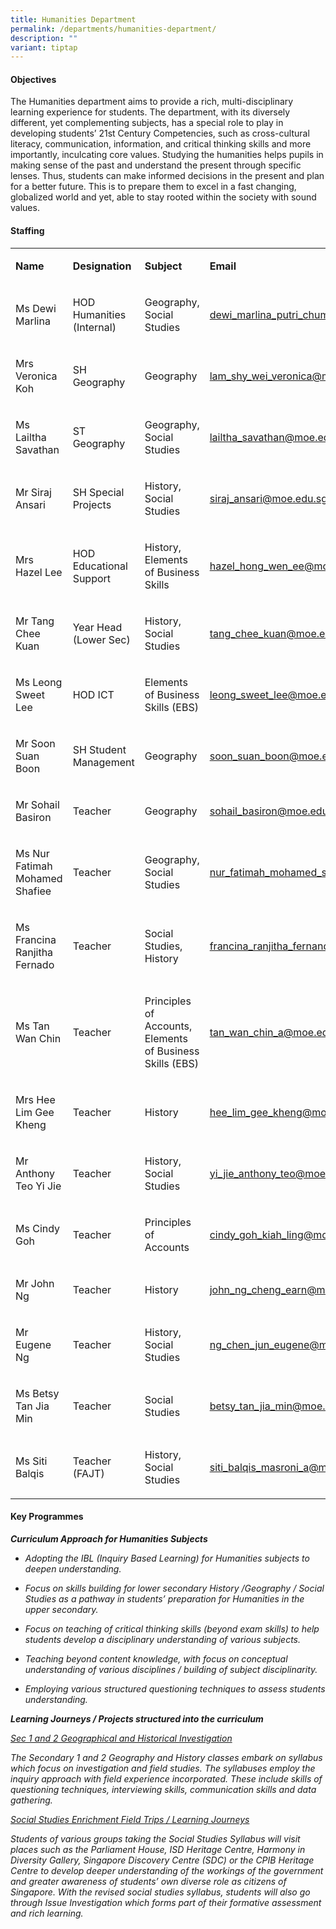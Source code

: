 ```yaml
---
title: Humanities Department
permalink: /departments/humanities-department/
description: ""
variant: tiptap
---
```

<h4>Objectives</h4>
<p>The Humanities department aims to provide a rich, multi-disciplinary learning
experience for students. The department, with its diversely different,
yet complementing subjects, has a special role to play in developing students’
21st Century Competencies, such as cross-cultural literacy, communication,
information, and critical thinking skills and more importantly, inculcating
core values. Studying the humanities helps pupils in making sense of the
past and understand the present through specific lenses. Thus, students
can make informed decisions in the present and plan for a better future.
This is to prepare them to excel in a fast changing, globalized world and
yet, able to stay rooted within the society with sound values.</p>
<h4>Staffing</h4>
<table style="minWidth: 100px">
<colgroup>
<col>
<col>
<col>
<col>
</colgroup>
<tbody>
<tr>
<td rowspan="1" colspan="1">
<p><strong>Name</strong>
</p>
</td>
<td rowspan="1" colspan="1">
<p><strong>Designation</strong>
</p>
</td>
<td rowspan="1" colspan="1">
<p><strong>Subject</strong>
</p>
</td>
<td rowspan="1" colspan="1">
<p><strong>Email</strong>
</p>
</td>
</tr>
<tr>
<td rowspan="1" colspan="1">
<p>Ms Dewi Marlina</p>
</td>
<td rowspan="1" colspan="1">
<p>HOD Humanities (Internal)</p>
</td>
<td rowspan="1" colspan="1">
<p>Geography, Social Studies</p>
</td>
<td rowspan="1" colspan="1">
<p><a href="mailto:dewi_marlina_putri_chumali@moe.edu.sg" rel="noopener noreferrer nofollow" target="_blank">dewi_marlina_putri_chumali@moe.edu.sg</a>
</p>
</td>
</tr>
<tr>
<td rowspan="1" colspan="1">
<p>Mrs Veronica Koh</p>
</td>
<td rowspan="1" colspan="1">
<p>SH Geography</p>
</td>
<td rowspan="1" colspan="1">
<p>Geography</p>
</td>
<td rowspan="1" colspan="1">
<p><a href="mailto:lam_shy_wei_veronica@moe.edu.sg" rel="noopener noreferrer nofollow" target="_blank">lam_shy_wei_veronica@moe.edu.sg</a>
</p>
</td>
</tr>
<tr>
<td rowspan="1" colspan="1">
<p>Ms Lailtha Savathan</p>
</td>
<td rowspan="1" colspan="1">
<p>ST Geography</p>
</td>
<td rowspan="1" colspan="1">
<p>Geography, Social Studies</p>
</td>
<td rowspan="1" colspan="1">
<p><a href="mailto:lailtha_savathan@moe.edu.sg" rel="noopener noreferrer nofollow" target="_blank">lailtha_savathan@moe.edu.sg</a>
</p>
</td>
</tr>
<tr>
<td rowspan="1" colspan="1">
<p>Mr Siraj Ansari</p>
</td>
<td rowspan="1" colspan="1">
<p>SH Special Projects</p>
</td>
<td rowspan="1" colspan="1">
<p>History, Social Studies</p>
</td>
<td rowspan="1" colspan="1">
<p><a href="mailto:siraj_ansari@moe.edu.sg" rel="noopener noreferrer nofollow" target="_blank">siraj_ansari@moe.edu.sg</a>
</p>
</td>
</tr>
<tr>
<td rowspan="1" colspan="1">
<p>Mrs Hazel Lee</p>
</td>
<td rowspan="1" colspan="1">
<p>HOD Educational Support&nbsp;</p>
</td>
<td rowspan="1" colspan="1">
<p>History, Elements of Business Skills</p>
</td>
<td rowspan="1" colspan="1">
<p><a href="mailto:hazel_hong_wen_ee@moe.edu.sg" rel="noopener noreferrer nofollow" target="_blank">hazel_hong_wen_ee@moe.edu.sg</a>
</p>
</td>
</tr>
<tr>
<td rowspan="1" colspan="1">
<p>Mr Tang Chee Kuan</p>
</td>
<td rowspan="1" colspan="1">
<p>Year Head (Lower Sec)</p>
</td>
<td rowspan="1" colspan="1">
<p>History, Social Studies</p>
</td>
<td rowspan="1" colspan="1">
<p><a href="mailto:tang_chee_kuan@moe.edu.sg" rel="noopener noreferrer nofollow" target="_blank">tang_chee_kuan@moe.edu.sg</a>
</p>
</td>
</tr>
<tr>
<td rowspan="1" colspan="1">
<p>Ms Leong Sweet Lee</p>
</td>
<td rowspan="1" colspan="1">
<p>HOD ICT</p>
</td>
<td rowspan="1" colspan="1">
<p>Elements of Business Skills (EBS)</p>
</td>
<td rowspan="1" colspan="1">
<p><a href="mailto:leong_sweet_lee@moe.edu.sg" rel="noopener noreferrer nofollow" target="_blank">leong_sweet_lee@moe.edu.sg</a>
</p>
</td>
</tr>
<tr>
<td rowspan="1" colspan="1">
<p>Mr Soon Suan Boon</p>
</td>
<td rowspan="1" colspan="1">
<p>SH Student Management</p>
</td>
<td rowspan="1" colspan="1">
<p>Geography</p>
</td>
<td rowspan="1" colspan="1">
<p><a href="mailto:soon_suan_boon@moe.edu.sg" rel="noopener noreferrer nofollow" target="_blank">soon_suan_boon@moe.edu.sg</a>
</p>
</td>
</tr>
<tr>
<td rowspan="1" colspan="1">
<p>Mr Sohail Basiron</p>
</td>
<td rowspan="1" colspan="1">
<p>Teacher</p>
</td>
<td rowspan="1" colspan="1">
<p>Geography</p>
</td>
<td rowspan="1" colspan="1">
<p><a href="mailto:sohail_basiron@moe.edu.sg" rel="noopener noreferrer nofollow" target="_blank">sohail_basiron@moe.edu.sg</a>
</p>
</td>
</tr>
<tr>
<td rowspan="1" colspan="1">
<p>Ms Nur Fatimah Mohamed Shafiee</p>
</td>
<td rowspan="1" colspan="1">
<p>Teacher</p>
</td>
<td rowspan="1" colspan="1">
<p>Geography, Social Studies</p>
</td>
<td rowspan="1" colspan="1">
<p><a href="mailto:nur_fatimah_mohamed_shafiee@moe.edu.sg" rel="noopener noreferrer nofollow" target="_blank">nur_fatimah_mohamed_shafiee@moe.edu.sg</a>
</p>
</td>
</tr>
<tr>
<td rowspan="1" colspan="1">
<p>Ms Francina Ranjitha Fernado</p>
</td>
<td rowspan="1" colspan="1">
<p>Teacher</p>
</td>
<td rowspan="1" colspan="1">
<p>Social Studies, History</p>
</td>
<td rowspan="1" colspan="1">
<p><a href="https://www.dunearnsec.moe.edu.sg/departments/humanities-department/francina_ranjitha_fernando@moe.edu.sg" rel="noopener noreferrer nofollow" target="_blank">francina_ranjitha_fernando@moe.edu.sg</a>
</p>
</td>
</tr>
<tr>
<td rowspan="1" colspan="1">
<p>Ms Tan Wan Chin</p>
</td>
<td rowspan="1" colspan="1">
<p>Teacher</p>
</td>
<td rowspan="1" colspan="1">
<p>Principles of Accounts, Elements of Business Skills (EBS)</p>
</td>
<td rowspan="1" colspan="1">
<p><a href="tan_wanchin@moe.edu.sg" rel="noopener noreferrer nofollow" target="_blank">tan_wan_chin_a@moe.edu.sg</a>
</p>
</td>
</tr>
<tr>
<td rowspan="1" colspan="1">
<p>Mrs Hee Lim Gee Kheng</p>
</td>
<td rowspan="1" colspan="1">
<p>Teacher</p>
</td>
<td rowspan="1" colspan="1">
<p>History</p>
</td>
<td rowspan="1" colspan="1">
<p><a href="hee_lim_gee_kheng@moe.edu.sg" rel="noopener nofollow" target="_blank">hee_lim_gee_kheng@moe.edu.sg</a>
</p>
</td>
</tr>
<tr>
<td rowspan="1" colspan="1">
<p>Mr Anthony Teo Yi Jie</p>
</td>
<td rowspan="1" colspan="1">
<p>Teacher</p>
</td>
<td rowspan="1" colspan="1">
<p>History, Social Studies</p>
</td>
<td rowspan="1" colspan="1">
<p><a href="yi_jie_anthony_teo@moe.edu.sg" rel="noopener nofollow" target="_blank">yi_jie_anthony_teo@moe.edu.sg</a>
</p>
</td>
</tr>
<tr>
<td rowspan="1" colspan="1">
<p>Ms Cindy Goh</p>
</td>
<td rowspan="1" colspan="1">
<p>Teacher</p>
</td>
<td rowspan="1" colspan="1">
<p>Principles of Accounts</p>
</td>
<td rowspan="1" colspan="1">
<p><a href="cindy_goh_kiah_ling@moe.edu.sg" rel="noopener nofollow" target="_blank">cindy_goh_kiah_ling@moe.edu.sg</a>
</p>
</td>
</tr>
<tr>
<td rowspan="1" colspan="1">
<p>Mr John Ng</p>
</td>
<td rowspan="1" colspan="1">
<p>Teacher</p>
</td>
<td rowspan="1" colspan="1">
<p>History</p>
</td>
<td rowspan="1" colspan="1">
<p><a href="john_ng_cheng_earn@moe.edu.sg" rel="noopener nofollow" target="_blank">john_ng_cheng_earn@moe.edu.sg</a>
</p>
</td>
</tr>
<tr>
<td rowspan="1" colspan="1">
<p>Mr Eugene Ng</p>
</td>
<td rowspan="1" colspan="1">
<p>Teacher</p>
</td>
<td rowspan="1" colspan="1">
<p>History, Social Studies</p>
</td>
<td rowspan="1" colspan="1">
<p><a href="ng_chen_jun_eugene@moe.edu.sg" rel="noopener nofollow" target="_blank">ng_chen_jun_eugene@moe.edu.sg</a>
</p>
</td>
</tr>
<tr>
<td rowspan="1" colspan="1">
<p>Ms Betsy Tan Jia Min</p>
</td>
<td rowspan="1" colspan="1">
<p>Teacher</p>
</td>
<td rowspan="1" colspan="1">
<p>Social Studies</p>
</td>
<td rowspan="1" colspan="1">
<p><a href="betsy_tan_jia_min@moe.edu.sg" rel="noopener nofollow" target="_blank">betsy_tan_jia_min@moe.edu.sg</a>
</p>
</td>
</tr>
<tr>
<td rowspan="1" colspan="1">
<p>Ms Siti Balqis</p>
</td>
<td rowspan="1" colspan="1">
<p>Teacher (FAJT)</p>
</td>
<td rowspan="1" colspan="1">
<p>History, Social Studies</p>
</td>
<td rowspan="1" colspan="1">
<p><a href="siti_balqis_masroni_a@moe.edu.sg" rel="noopener nofollow" target="_blank">siti_balqis_masroni_a@moe.edu.sg</a>
</p>
</td>
</tr>
</tbody>
</table>
<h4>Key Programmes</h4>
<p><strong><em>Curriculum Approach for Humanities Subjects</em></strong>
</p>
<ul data-tight="true" class="tight">
<li>
<p><em>Adopting the IBL (Inquiry Based Learning) for Humanities subjects to deepen&nbsp;understanding.</em>
</p>
</li>
<li>
<p><em>Focus on skills building for lower secondary History /Geography / Social Studies as a pathway in students’ preparation for Humanities in the upper secondary.</em>
</p>
</li>
<li>
<p><em>Focus on teaching of critical thinking skills (beyond exam skills) to help students develop a disciplinary understanding of various subjects.</em>
</p>
</li>
<li>
<p><em>Teaching beyond content knowledge, with focus on conceptual understanding of various disciplines / building of subject disciplinarity.</em>
</p>
</li>
<li>
<p><em>Employing various structured questioning techniques to assess students understanding.</em>
</p>
</li>
</ul>
<p><strong><em>Learning Journeys / Projects structured into the curriculum</em></strong>
</p>
<p><em><u>Sec 1 and 2 Geographical and Historical Investigation</u></em>
</p>
<p><em>The Secondary 1 and 2 Geography and History classes embark on syllabus which focus on&nbsp;investigation and field studies. The syllabuses employ the inquiry approach with field&nbsp;experience incorporated. These include skills of questioning techniques, interviewing skills, communication skills and data gathering.</em>
</p>
<p><em><u>Social Studies Enrichment Field Trips / Learning Journeys</u></em>
</p>
<p><em>Students of various groups taking the Social Studies Syllabus will visit places such as the Parliament House, ISD Heritage Centre, Harmony in Diversity Gallery, Singapore Discovery Centre (SDC) or the CPIB Heritage Centre to develop deeper understanding of the workings of the government and greater awareness of students’ own diverse role as citizens of Singapore. With the revised social studies syllabus, students will also go through Issue Investigation which forms part of their formative assessment and rich learning.</em>
</p>
